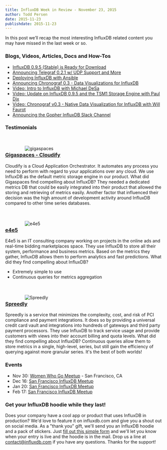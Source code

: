 ```yaml
---
title: InfluxDB Week in Review - November 23, 2015
author: Todd Persen
date: 2015-11-23
publishdate: 2015-11-23
---
```


In this post we’ll recap the most interesting InfluxDB related content you may have missed in the last week or so.

### Blogs, Videos, Articles, Docs and How-Tos

* [InfluxDB 0.9.5 (Stable) is Ready for Download](https://influxdb.com/download/#)
* [Announcing Telegraf 0.2.1 w/ UDP Support and More](https://influxdb.com/blog/2015/11/17/announcing_telegraf_0_2_1.html)
* [Deploying InfluxDB with Ansible](https://influxdb.com/blog/2015/11/19/deploying_influxdb_with_ansible.html)
* [Announcing Chronograf 0.3 - Data Visualizations for InfluxDB](https://influxdb.com/blog/2015/11/18/announcing_chronograf_0_3.html)
* [Video: Intro to InfluxDB with Michael DeSa](https://vimeo.com/146307414)
* [Video: Update on InfluxDB 0.9.5 and the TSM1 Storage Engine with Paul Dix](https://vimeo.com/146309257)
* [Video: Chronograf v0.3 - Native Data Visualization for InfluxDB with Will Faurot](https://vimeo.com/146308787)
* [Announcing the Gopher InfluxDB Slack Channel](https://influxdb.com/blog/2015/11/17/influx_slack_channel_announcement.html)

### Testimonials

![gigaspaces](/img/blog/gigaspaces_logo.png)

### [Gigaspaces - Cloudify](http://www.gigaspaces.com/cloudify-cloud-orchestration/overview)

Cloudify is a Cloud Application Orchestrator. It automates any process you need to perform with regard to your applications over any cloud. We use InfluxDB as the default metric storage engine in our product. What did Gigaspaces find compelling about InfluxDB? They needed a dedicated metrics DB that could be easily integrated into their product that allowed the storing and retrieving of metrics easily. Another factor that influenced their decision was the high amount of development activity around InfluxDB compared to other time series databases.

![e4e5](/img/blog/e4e5_logo.png)

### [e4e5](http://e4e5group.com/#about)

E4e5 is an IT consulting company working on projects in the online ads and real-time bidding marketplaces space. They use InfluxDB to store all their system, performance and business metrics. Based on the metrics they gather, InfluxDB allows them to perform analytics and fast predictions. What did they find compelling about InfluxDB?

* Extremely simple to use
* Continuous queries for metrics aggregation

![Spreedly](/img/blog/spreedly_logo.png)

### [Spreedly](https://spreedly.com/)

Spreedly is a service that minimizes the complexity, cost, and risk of PCI compliance and payment integrations. It does so by providing a universal credit card vault and integrations into hundreds of gateways and third party payment processors. They use InfluxDB to track service usage and provide customers with views into their account billing and quota levels. What did they find compelling about InfluxDB? Continuous queries allow them to store metrics in a single, high-level, series, but still gain the efficiency of querying against more granular series. It's the best of both worlds!

### Events

* Nov 30: [Women Who Go Meetup](http://www.meetup.com/Women-Who-Go/) - San Francisco, CA
* Dec 16: [San Francisco InfluxDB Meetup](http://www.meetup.com/San-Francisco-InfluxDB-Meetup/events/225733155/)
* Jan 20: [San Francisco InfluxDB Meetup](http://www.meetup.com/San-Francisco-InfluxDB-Meetup/events/225733589/)
* Feb 17: [San Francisco InfluxDB Meetup](http://www.meetup.com/San-Francisco-InfluxDB-Meetup/events/225733782/)

### Get your InfluxDB hoodie while they last!

Does your company have a cool app or product that uses InfluxDB in production? We'd love to feature it on influxdb.com and give you a shout out on social media. As a "thank you" gift, we'll send you an InfluxDB hoodie and a pack of stickers. Just [fill out this simple form](https://influxdb.com/testimonials/) and we'll let you know when your entry is live and the hoodie is in the mail. Drop us a line at contact@influxdb.com if you have any questions. Thanks for the support!

<style type="text/css">
  img {
    display: block;
    margin-left: auto;
    margin-right: auto;
    margin-top: 3.5em;
    margin-bottom: -1.5em;
    max-width: 75%;
  }
</style>
